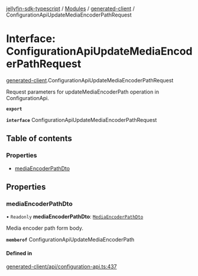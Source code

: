 [jellyfin-sdk-typescript](../README.md) / [Modules](../modules.md) / [generated-client](../modules/generated_client.md) / ConfigurationApiUpdateMediaEncoderPathRequest

# Interface: ConfigurationApiUpdateMediaEncoderPathRequest

[generated-client](../modules/generated_client.md).ConfigurationApiUpdateMediaEncoderPathRequest

Request parameters for updateMediaEncoderPath operation in ConfigurationApi.

**`export`**

**`interface`** ConfigurationApiUpdateMediaEncoderPathRequest

## Table of contents

### Properties

- [mediaEncoderPathDto](generated_client.ConfigurationApiUpdateMediaEncoderPathRequest.md#mediaencoderpathdto)

## Properties

### mediaEncoderPathDto

• `Readonly` **mediaEncoderPathDto**: [`MediaEncoderPathDto`](generated_client.MediaEncoderPathDto.md)

Media encoder path form body.

**`memberof`** ConfigurationApiUpdateMediaEncoderPath

#### Defined in

[generated-client/api/configuration-api.ts:437](https://github.com/thornbill/jellyfin-sdk-typescript/blob/46678c1/src/generated-client/api/configuration-api.ts#L437)
